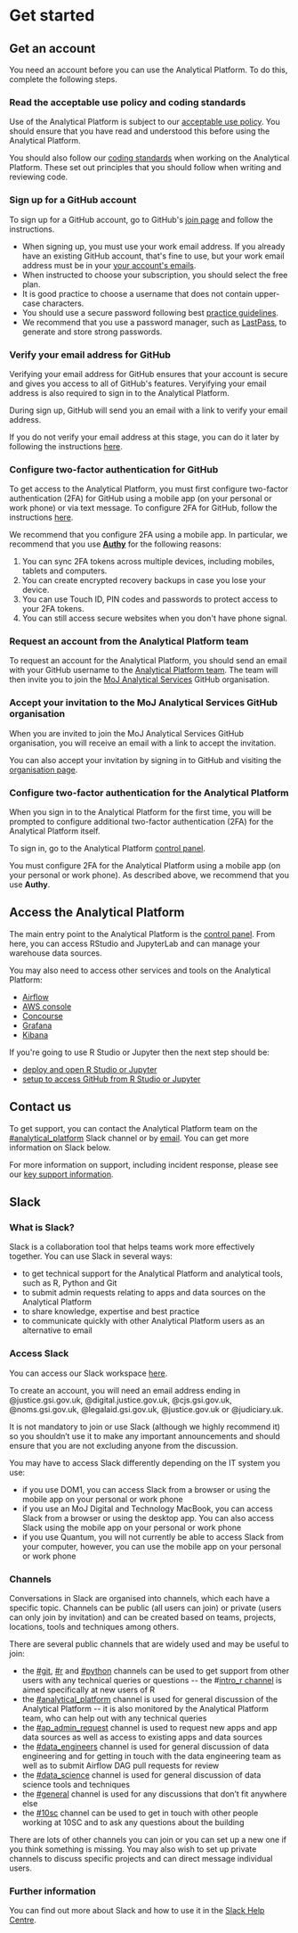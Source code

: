 # Get started

## Get an account

You need an account before you can use the Analytical Platform. To do this, complete the following steps.

### Read the acceptable use policy and coding standards

Use of the Analytical Platform is subject to our [acceptable use policy](#acceptable-use-policy). You should ensure that you have read and understood this before using the Analytical Platform.

You should also follow our [coding standards](https://github.com/moj-analytical-services/our-coding-standards) when working on the Analytical Platform. These set out principles that you should follow when writing and reviewing code.

### Sign up for a GitHub account

To sign up for a GitHub account, go to GitHub's [join page](https://github.com/join) and follow the instructions.

* When signing up, you must use your work email address. If you already have an existing GitHub account, that's fine to use, but your work email address must be in your [your account's emails](https://github.com/settings/emails).
* When instructed to choose your subscription, you should select the free plan.
* It is good practice to choose a username that does not contain upper-case characters.
* You should use a secure password following best [practice guidelines](https://github.com/ministryofjustice/itpolicycontent/blob/master/content/security/framework/password-standard.md).
* We recommend that you use a password manager, such as [LastPass](https://www.lastpass.com/), to generate and store strong passwords.

### Verify your email address for GitHub

Verifying your email address for GitHub ensures that your account is secure and gives you access to all of GitHub's features. Veryifying your email address is also required to sign in to the Analytical Platform.

During sign up, GitHub will send you an email with a link to verify your email address.

If you do not verify your email address at this stage, you can do it later by following the instructions [here](https://help.github.com/en/articles/verifying-your-email-address).

### Configure two-factor authentication for GitHub

To get access to the Analytical Platform, you must first configure two-factor authentication (2FA) for GitHub using a mobile app (on your personal or work phone) or via text message. To configure 2FA for GitHub, follow the instructions [here](https://help.github.com/en/articles/configuring-two-factor-authentication).

We recommend that you configure 2FA using a mobile app. In particular, we recommend that you use [__Authy__](https://authy.com/) for the following reasons:

1. You can sync 2FA tokens across multiple devices, including mobiles, tablets and computers.
2. You can create encrypted recovery backups in case you lose your device.
3. You can use Touch ID, PIN codes and passwords to protect access to your 2FA tokens.
4. You can still access secure websites when you don't have phone signal.

### Request an account from the Analytical Platform team

To request an account for the Analytical Platform, you should send an email with your GitHub username to the [Analytical Platform team](mailto:analytical_platform@digital.justice.gov.uk). The team will then invite you to join the [MoJ Analytical Services](https://github.com/moj-analytical-services) GitHub organisation.

### Accept your invitation to the MoJ Analytical Services GitHub organisation

When you are invited to join the MoJ Analytical Services GitHub organisation, you will receive an email with a link to accept the invitation.

You can also accept your invitation by signing in to GitHub and visiting the [organisation page](https://github.com/moj-analytical-services).

### Configure two-factor authentication for the Analytical Platform

When you sign in to the Analytical Platform for the first time, you will be prompted to configure additional two-factor authentication (2FA) for the Analytical Platform itself.

To sign in, go to the Analytical Platform [control panel](https://controlpanel.services.alpha.mojanalytics.xyz).

You must configure 2FA for the Analytical Platform using a mobile app (on your personal or work phone). As described above, we recommend that you use __Authy__.

## Access the Analytical Platform

The main entry point to the Analytical Platform is the [control panel](https://controlpanel.services.alpha.mojanalytics.xyz). From here, you can access RStudio and JupyterLab and can manage your warehouse data sources.

You may also need to access other services and tools on the Analytical Platform:

* [Airflow](https://airflow.tools.alpha.mojanalytics.xyz)
* [AWS console](https://aws.services.alpha.mojanalytics.xyz)
* [Concourse](https://concourse.services.alpha.mojanalytics.xyz)
* [Grafana](https://grafana.services.alpha.mojanalytics.xyz)
* [Kibana](https://kibana.services.alpha.mojanalytics.xyz)

If you're going to use R Studio or Jupyter then the next step should be:

* [deploy and open R Studio or Jupyter](tools.html#deploy-analytical-tools)
* [setup to access GitHub from R Studio or Jupyter]()

## Contact us

To get support, you can contact the Analytical Platform team on the [#analytical_platform](https://asdslack.slack.com/messages/C1PTUTC3F/) Slack channel or by [email](mailto:analytical_platform@digital.justice.gov.uk). You can get more information on Slack below.

For more information on support, including incident response, please see our [key support information](https://github.com/ministryofjustice/analytics-platform-ops/wiki/Key-support-information). 

## Slack

### What is Slack?

Slack is a collaboration tool that helps teams work more effectively together. You can use Slack in several ways:

* to get technical support for the Analytical Platform and analytical tools, such as R, Python and Git
* to submit admin requests relating to apps and data sources on the Analytical Platform
* to share knowledge, expertise and best practice
* to communicate quickly with other Analytical Platform users as an alternative to email

### Access Slack

You can access our Slack workspace [here](https://asdslack.slack.com).

To create an account, you will need an email address ending in @justice.gsi.gov.uk, @digital.justice.gov.uk, @cjs.gsi.gov.uk, @noms.gsi.gov.uk, @legalaid.gsi.gov.uk, @justice.gov.uk or @judiciary.uk.

It is not mandatory to join or use Slack (although we highly recommend it) so you shouldn’t use it to make any important announcements and should ensure that you are not excluding anyone from the discussion.

You may have to access Slack differently depending on the IT system you use:

* if you use DOM1, you can access Slack from a browser or using the mobile app on your personal or work phone
* if you use an MoJ Digital and Technology MacBook, you can access Slack from a browser or using the desktop app. You can also access Slack using the mobile app on your personal or work phone
* if you use Quantum, you will not currently be able to access Slack from your computer, however, you can use the mobile app on your personal or work phone
 
### Channels

Conversations in Slack are organised into channels, which each have a specific topic. Channels can be public (all users can join) or private (users can only join by invitation) and can be created based on teams, projects, locations, tools and techniques among others.

 There are several public channels that are widely used and may be useful to join:

* the [#git](), [#r]() and [#python]() channels can be used to get support from other users with any technical queries or questions -- the #[intro_r channel]() is aimed specifically at new users of R
* the [#analytical_platform]() channel is used for general discussion of the Analytical Platform -- it is also monitored by the Analytical Platform team, who can help out with any technical queries
* the [#ap_admin_request]() channel is used to request new apps and app data sources as well as access to existing apps and data sources
* the [#data_engineers]() channel is used for general discussion of data engineering and for getting in touch with the data engineering team as well as to submit Airflow DAG pull requests for review
* the [#data_science]() channel is used for general discussion of data science tools and techniques
* the [#general]() channel is used for any discussions that don’t fit anywhere else
* the [#10sc]() channel can be used to get in touch with other people working at 10SC and to ask any questions about the building
 
There are lots of other channels you can join or you can set up a new one if you think something is missing. You may also wish to set up private channels to discuss specific projects and can direct message individual users.

### Further information

You can find out more about Slack and how to use it in the [Slack Help Centre](https://get.slack.help/hc/en-gb/).
